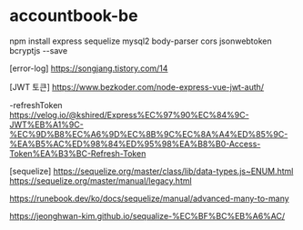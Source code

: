 # accountbook-be

npm install express sequelize mysql2 body-parser cors jsonwebtoken bcryptjs --save

[error-log]
https://songjang.tistory.com/14

[JWT 토큰]
https://www.bezkoder.com/node-express-vue-jwt-auth/

-refreshToken 
https://velog.io/@kshired/Express%EC%97%90%EC%84%9C-JWT%EB%A1%9C-%EC%9D%B8%EC%A6%9D%EC%8B%9C%EC%8A%A4%ED%85%9C-%EA%B5%AC%ED%98%84%ED%95%98%EA%B8%B0-Access-Token%EA%B3%BC-Refresh-Token

[sequelize]
https://sequelize.org/master/class/lib/data-types.js~ENUM.html
https://sequelize.org/master/manual/legacy.html

https://runebook.dev/ko/docs/sequelize/manual/advanced-many-to-many

https://jeonghwan-kim.github.io/sequalize-%EC%BF%BC%EB%A6%AC/